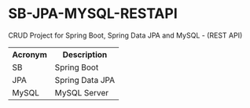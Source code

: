 # SB-JPA-MYSQL-RESTAPI

<p>CRUD Project for Spring Boot, Spring Data JPA and MySQL - (REST API)</p>

<table>
  <tbody>
    <tr>
      <th>Acronym</th>
      <th>Description</th>
    </tr>
    <tr>
      <td>SB</td>
      <td>Spring Boot</td>
    </tr>
    <tr>
      <td>JPA</td>
      <td>Spring Data JPA</td>
    </tr>
    <tr>
      <td>MySQL</td>
      <td>MySQL Server</td>
    </tr>
  </tbody>
</table>
